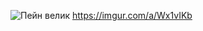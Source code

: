 ![Пейн велик](https://cdn.discordapp.com/attachments/433327927850172429/1313324339780911124/129f2aa6-a1f2-4a87-bb99-7b4dace6e3a7-profile_image-300x300.png?ex=674fb81a&is=674e669a&hm=0e22df752f799483c6ca3007a4d59890261562c059d75a3826b7a1f59ae5d1fd&)
https://imgur.com/a/Wx1vIKb
